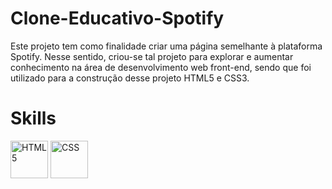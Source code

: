 # Clone-Educativo-Spotify
Este projeto tem como finalidade criar uma página semelhante à plataforma Spotify. Nesse sentido, criou-se tal projeto para explorar e aumentar conhecimento na área de desenvolvimento web front-end, sendo que foi utilizado para a construção desse projeto HTML5 e CSS3.

# Skills
<p align="left">
<a href="https://developer.mozilla.org/en-US/docs/Glossary/HTML5" target="_blank" rel="noreferrer"><img src="https://raw.githubusercontent.com/danielcranney/readme-generator/main/public/icons/skills/html5-colored.svg" width="60" height="60" alt="HTML5" /></a>
<a href="https://developer.mozilla.org/en-US/docs/Glossary/CSS" target="_blank" rel="noreferrer"><img src="https://raw.githubusercontent.com/danielcranney/readme-generator/main/public/icons/skills/css3-colored.svg" width="60" height="60" alt="CSS" /></a>

</p>
